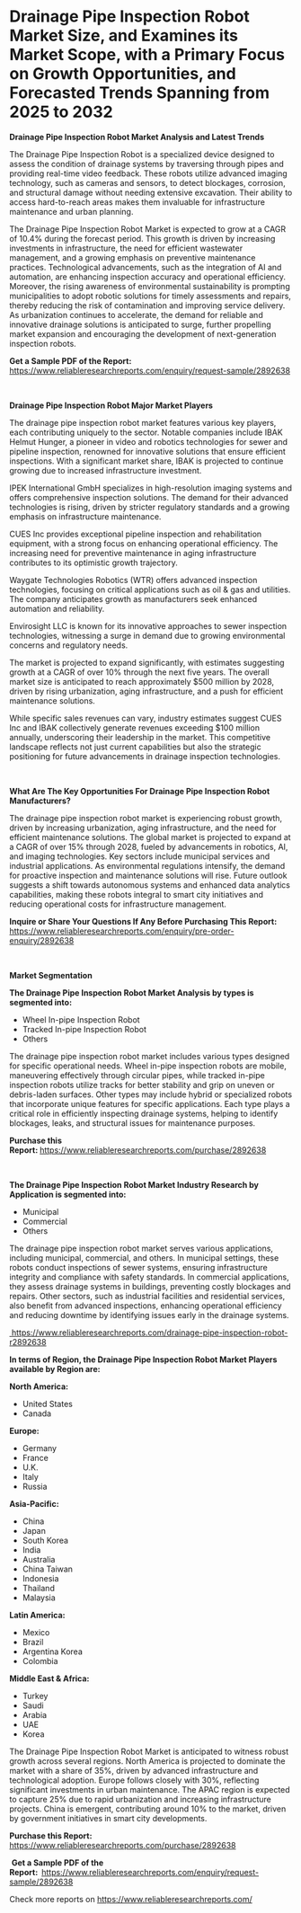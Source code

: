 <p><h1>Drainage Pipe Inspection Robot Market Size, and Examines its Market Scope, with a Primary Focus on Growth Opportunities, and Forecasted Trends Spanning from 2025 to 2032</h1></p><p><strong>Drainage Pipe Inspection Robot Market Analysis and Latest Trends</strong></p>
<p><p>The Drainage Pipe Inspection Robot is a specialized device designed to assess the condition of drainage systems by traversing through pipes and providing real-time video feedback. These robots utilize advanced imaging technology, such as cameras and sensors, to detect blockages, corrosion, and structural damage without needing extensive excavation. Their ability to access hard-to-reach areas makes them invaluable for infrastructure maintenance and urban planning.</p><p>The Drainage Pipe Inspection Robot Market is expected to grow at a CAGR of 10.4% during the forecast period. This growth is driven by increasing investments in infrastructure, the need for efficient wastewater management, and a growing emphasis on preventive maintenance practices. Technological advancements, such as the integration of AI and automation, are enhancing inspection accuracy and operational efficiency. Moreover, the rising awareness of environmental sustainability is prompting municipalities to adopt robotic solutions for timely assessments and repairs, thereby reducing the risk of contamination and improving service delivery. As urbanization continues to accelerate, the demand for reliable and innovative drainage solutions is anticipated to surge, further propelling market expansion and encouraging the development of next-generation inspection robots.</p></p>
<p><strong>Get a Sample PDF of the Report:&nbsp;</strong> <a href="https://www.reliableresearchreports.com/enquiry/request-sample/2892638?utm_campaign=2646&utm_medium=2&utm_source=Github&utm_content=ia&utm_term=15032025&utm_id=drainage-pipe-inspection-robot">https://www.reliableresearchreports.com/enquiry/request-sample/2892638</a></p>
<p>&nbsp;</p>
<p><strong>Drainage Pipe Inspection Robot Major Market Players</strong></p>
<p><p>The drainage pipe inspection robot market features various key players, each contributing uniquely to the sector. Notable companies include IBAK Helmut Hunger, a pioneer in video and robotics technologies for sewer and pipeline inspection, renowned for innovative solutions that ensure efficient inspections. With a significant market share, IBAK is projected to continue growing due to increased infrastructure investment.</p><p>IPEK International GmbH specializes in high-resolution imaging systems and offers comprehensive inspection solutions. The demand for their advanced technologies is rising, driven by stricter regulatory standards and a growing emphasis on infrastructure maintenance.</p><p>CUES Inc provides exceptional pipeline inspection and rehabilitation equipment, with a strong focus on enhancing operational efficiency. The increasing need for preventive maintenance in aging infrastructure contributes to its optimistic growth trajectory.</p><p>Waygate Technologies Robotics (WTR) offers advanced inspection technologies, focusing on critical applications such as oil & gas and utilities. The company anticipates growth as manufacturers seek enhanced automation and reliability.</p><p>Envirosight LLC is known for its innovative approaches to sewer inspection technologies, witnessing a surge in demand due to growing environmental concerns and regulatory needs.</p><p>The market is projected to expand significantly, with estimates suggesting growth at a CAGR of over 10% through the next five years. The overall market size is anticipated to reach approximately $500 million by 2028, driven by rising urbanization, aging infrastructure, and a push for efficient maintenance solutions.</p><p>While specific sales revenues can vary, industry estimates suggest CUES Inc and IBAK collectively generate revenues exceeding $100 million annually, underscoring their leadership in the market. This competitive landscape reflects not just current capabilities but also the strategic positioning for future advancements in drainage inspection technologies.</p></p>
<p>&nbsp;</p>
<p><strong>What Are The Key Opportunities For Drainage Pipe Inspection Robot Manufacturers?</strong></p>
<p><p>The drainage pipe inspection robot market is experiencing robust growth, driven by increasing urbanization, aging infrastructure, and the need for efficient maintenance solutions. The global market is projected to expand at a CAGR of over 15% through 2028, fueled by advancements in robotics, AI, and imaging technologies. Key sectors include municipal services and industrial applications. As environmental regulations intensify, the demand for proactive inspection and maintenance solutions will rise. Future outlook suggests a shift towards autonomous systems and enhanced data analytics capabilities, making these robots integral to smart city initiatives and reducing operational costs for infrastructure management.</p></p>
<p><strong>Inquire or Share Your Questions If Any Before Purchasing This Report:</strong> <a href="https://www.reliableresearchreports.com/enquiry/pre-order-enquiry/2892638?utm_campaign=2646&utm_medium=2&utm_source=Github&utm_content=ia&utm_term=15032025&utm_id=drainage-pipe-inspection-robot">https://www.reliableresearchreports.com/enquiry/pre-order-enquiry/2892638</a></p>
<p>&nbsp;</p>
<p><strong>Market Segmentation</strong></p>
<p><strong>The Drainage Pipe Inspection Robot Market Analysis by types is segmented into:</strong></p>
<p><ul><li>Wheel In-pipe Inspection Robot</li><li>Tracked In-pipe Inspection Robot</li><li>Others</li></ul></p>
<p><p>The drainage pipe inspection robot market includes various types designed for specific operational needs. Wheel in-pipe inspection robots are mobile, maneuvering effectively through circular pipes, while tracked in-pipe inspection robots utilize tracks for better stability and grip on uneven or debris-laden surfaces. Other types may include hybrid or specialized robots that incorporate unique features for specific applications. Each type plays a critical role in efficiently inspecting drainage systems, helping to identify blockages, leaks, and structural issues for maintenance purposes.</p></p>
<p><strong>Purchase this Report:&nbsp;</strong><a href="https://www.reliableresearchreports.com/purchase/2892638?utm_campaign=2646&utm_medium=2&utm_source=Github&utm_content=ia&utm_term=15032025&utm_id=drainage-pipe-inspection-robot">https://www.reliableresearchreports.com/purchase/2892638</a></p>
<p>&nbsp;</p>
<p><strong>The Drainage Pipe Inspection Robot Market Industry Research by Application is segmented into:</strong></p>
<p><ul><li>Municipal</li><li>Commercial</li><li>Others</li></ul></p>
<p><p>The drainage pipe inspection robot market serves various applications, including municipal, commercial, and others. In municipal settings, these robots conduct inspections of sewer systems, ensuring infrastructure integrity and compliance with safety standards. In commercial applications, they assess drainage systems in buildings, preventing costly blockages and repairs. Other sectors, such as industrial facilities and residential services, also benefit from advanced inspections, enhancing operational efficiency and reducing downtime by identifying issues early in the drainage systems.</p></p>
<p><a href="https://www.reliableresearchreports.com/drainage-pipe-inspection-robot-r2892638?utm_campaign=2646&utm_medium=2&utm_source=Github&utm_content=ia&utm_term=15032025&utm_id=drainage-pipe-inspection-robot">&nbsp;https://www.reliableresearchreports.com/drainage-pipe-inspection-robot-r2892638</a></p>
<p><strong>In terms of Region, the Drainage Pipe Inspection Robot Market Players available by Region are:</strong></p>
<p>
    <p> <strong> North America: </strong>
        <ul>
            <li>United States</li>
            <li>Canada</li>
        </ul>
        </p> 
    <p> <strong> Europe: </strong>
        <ul>
            <li>Germany</li>
            <li>France</li>
            <li>U.K.</li>
            <li>Italy</li>
            <li>Russia</li>
        </ul>
        </p> 
    <p> <strong> Asia-Pacific: </strong>
        <ul>
            <li>China</li>
            <li>Japan</li>
            <li>South Korea</li>
            <li>India</li>
            <li>Australia</li>
            <li>China Taiwan</li>
            <li>Indonesia</li>
            <li>Thailand</li>
            <li>Malaysia</li>
        </ul>
        </p> 
    <p> <strong> Latin America: </strong>
        <ul>
            <li>Mexico</li>
            <li>Brazil</li>
            <li>Argentina Korea</li>
            <li>Colombia</li>
        </ul>
        </p> 
    <p> <strong> Middle East & Africa: </strong>
        <ul>
            <li>Turkey</li>
            <li>Saudi</li>
            <li>Arabia</li>
            <li>UAE</li>
            <li>Korea</li>
        </ul>
    </p>
    </p>
<p><p>The Drainage Pipe Inspection Robot Market is anticipated to witness robust growth across several regions. North America is projected to dominate the market with a share of 35%, driven by advanced infrastructure and technological adoption. Europe follows closely with 30%, reflecting significant investments in urban maintenance. The APAC region is expected to capture 25% due to rapid urbanization and increasing infrastructure projects. China is emergent, contributing around 10% to the market, driven by government initiatives in smart city developments.</p></p>
<p><strong>Purchase this Report: </strong><a href="https://www.reliableresearchreports.com/purchase/2892638?utm_campaign=2646&utm_medium=2&utm_source=Github&utm_content=ia&utm_term=15032025&utm_id=drainage-pipe-inspection-robot">https://www.reliableresearchreports.com/purchase/2892638</a></p>
<p>&nbsp;<strong>Get a Sample PDF of the Report:&nbsp;&nbsp;</strong><a href="https://www.reliableresearchreports.com/enquiry/request-sample/2892638?utm_campaign=2646&utm_medium=2&utm_source=Github&utm_content=ia&utm_term=15032025&utm_id=drainage-pipe-inspection-robot">https://www.reliableresearchreports.com/enquiry/request-sample/2892638</a></p>
<p><strong></strong></p>
<p>Check more reports on <a href="https://www.reliableresearchreports.com/?utm_campaign=2646&utm_medium=2&utm_source=Github&utm_content=ia&utm_term=15032025&utm_id=drainage-pipe-inspection-robot">https://www.reliableresearchreports.com/</a></p>